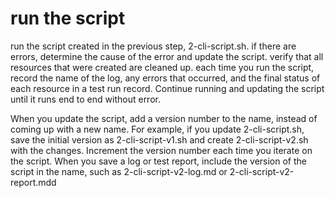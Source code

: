 # run the script

run the script created in the previous step, 2-cli-script.sh. if there are errors, determine the cause of the error and update the script. verify that all resources that were created are cleaned up. each time you run the script, record the name of the log, any errors that occurred, and the final status of each resource in a test run record. Continue running and updating the script until it runs end to end without error.

When you update the script, add a version number to the name, instead of coming up with a new name. For example, if you update 2-cli-script.sh, save the initial version as 2-cli-script-v1.sh and create 2-cli-script-v2.sh with the changes. Increment the version number each time you iterate on the script. When you save a log or test report, include the version of the script in the name, such as 2-cli-script-v2-log.md or 2-cli-script-v2-report.mdd